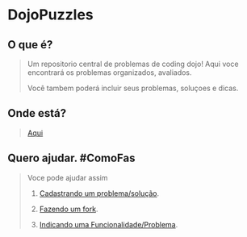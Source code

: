 DojoPuzzles
===========

O que é?
--------
>Um repositorio central de problemas de coding dojo! Aqui voce encontrará os problemas organizados, avaliados.
>
>Você tambem poderá incluir seus problemas, soluçoes e dicas.

Onde está?
----------
>[Aqui](http://dojopuzzles.com)

Quero ajudar. #ComoFas
----------------------
> Voce pode ajudar assim
>
> 1. [Cadastrando um problema/solução](http://dojopuzzles.com/contribuicoes/contribua/).
>
> 2. [Fazendo um fork](https://github.com/rennerocha/dojopuzzles/).
>
> 3. [Indicando uma Funcionalidade/Problema](https://github.com/rennerocha/dojopuzzles/issues).

